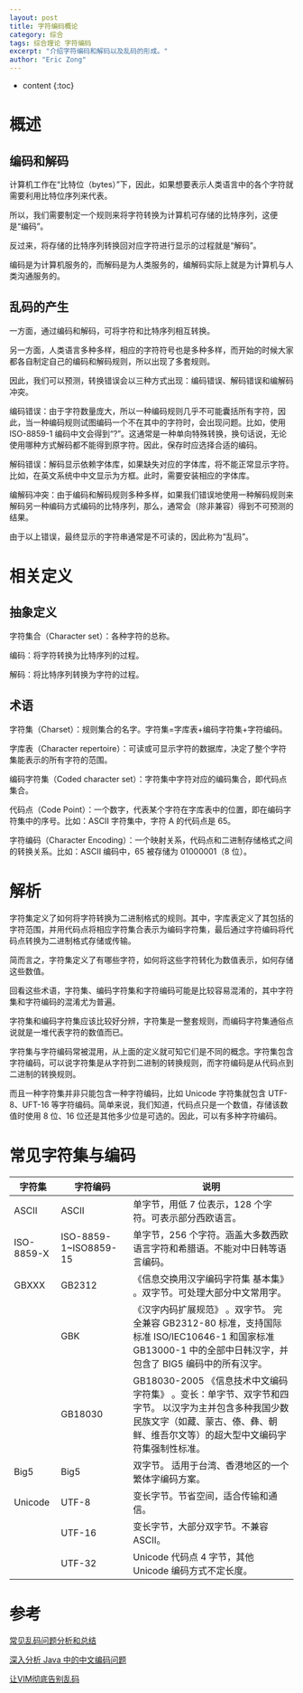 ```yaml
---
layout: post
title: 字符编码概论
category: 综合
tags: 综合理论 字符编码
excerpt: "介绍字符编码和解码以及乱码的形成。"
author: "Eric Zong"
---
```


* content
{:toc}

# 概述

## 编码和解码

计算机工作在“比特位（bytes）”下，因此，如果想要表示人类语言中的各个字符就需要利用比特位序列来代表。

所以，我们需要制定一个规则来将字符转换为计算机可存储的比特序列，这便是“编码”。

反过来，将存储的比特序列转换回对应字符进行显示的过程就是“解码”。

编码是为计算机服务的，而解码是为人类服务的，编解码实际上就是为计算机与人类沟通服务的。

## 乱码的产生

一方面，通过编码和解码，可将字符和比特序列相互转换。

另一方面，人类语言多种多样，相应的字符符号也是多种多样，而开始的时候大家都各自制定自己的编码和解码规则，所以出现了多套规则。

因此，我们可以预测，转换错误会以三种方式出现：编码错误、解码错误和编解码冲突。

编码错误：由于字符数量庞大，所以一种编码规则几乎不可能囊括所有字符，因此，当一种编码规则试图编码一个不在其中的字符时，会出现问题。比如，使用 ISO-8859-1 编码中文会得到“?”。这通常是一种单向特殊转换，换句话说，无论使用哪种方式解码都不能得到原字符。因此，保存时应选择合适的编码。

解码错误：解码显示依赖字体库，如果缺失对应的字体库，将不能正常显示字符。比如，在英文系统中中文显示为方框。此时，需要安装相应的字体库。

编解码冲突：由于编码和解码规则多种多样，如果我们错误地使用一种解码规则来解码另一种编码方式编码的比特序列，那么，通常会（除非兼容）得到不可预测的结果。

由于以上错误，最终显示的字符串通常是不可读的，因此称为“乱码”。

# 相关定义

## 抽象定义

字符集合（Character set）：各种字符的总称。

编码：将字符转换为比特序列的过程。

解码：将比特序列转换为字符的过程。

## 术语

字符集（Charset）：规则集合的名字。字符集=字库表+编码字符集+字符编码。

字库表（Character repertoire）：可读或可显示字符的数据库，决定了整个字符集能表示的所有字符的范围。

编码字符集（Coded character set）：字符集中字符对应的编码集合，即代码点集合。

代码点（Code Point）：一个数字，代表某个字符在字库表中的位置，即在编码字符集中的序号。比如：ASCII 字符集中，字符 A 的代码点是 65。

字符编码（Character Encoding）：一个映射关系，代码点和二进制存储格式之间的转换关系。比如：ASCII 编码中，65 被存储为 01000001（8 位）。

# 解析

字符集定义了如何将字符转换为二进制格式的规则。其中，字库表定义了其包括的字符范围，并用代码点将相应字符集合表示为编码字符集，最后通过字符编码将代码点转换为二进制格式存储或传输。

简而言之，字符集定义了有哪些字符，如何将这些字符转化为数值表示，如何存储这些数值。

回看这些术语，字符集、编码字符集和字符编码可能是比较容易混淆的，其中字符集和字符编码的混淆尤为普遍。

字符集和编码字符集应该比较好分辨，字符集是一整套规则，而编码字符集通俗点说就是一堆代表字符的数值而已。

字符集与字符编码常被混用，从上面的定义就可知它们是不同的概念。字符集包含字符编码，可以说字符集是从字符到二进制的转换规则，而字符编码是从代码点到二进制的转换规则。

而且一种字符集并非只能包含一种字符编码，比如 Unicode 字符集就包含 UTF-8、UFT-16 等字符编码。简单来说，我们知道，代码点只是一个数值，存储该数值时使用 8 位、16 位还是其他多少位是可选的。因此，可以有多种字符编码。

# 常见字符集与编码

| 字符集     | 字符编码              | 说明                                                         |
| ---------- | --------------------- | ------------------------------------------------------------ |
| ASCII      | ASCII                 | 单字节，用低 7 位表示，128 个字符。可表示部分西欧语言。      |
| ISO-8859-X | ISO-8859-1~ISO8859-15 | 单字节，256 个字符。涵盖大多数西欧语言字符和希腊语。不能对中日韩等语言编码。 |
| GBXXX      | GB2312                | 《信息交换用汉字编码字符集 基本集》 。双字节。可处理大部分中文常用字。 |
|            | GBK                   | 《汉字内码扩展规范》 。双字节。 完全兼容 GB2312-80 标准，支持国际标准 ISO/IEC10646-1 和国家标准 GB13000-1 中的全部中日韩汉字，并包含了 BIG5 编码中的所有汉字。 |
|            | GB18030               | GB18030-2005 《信息技术中文编码字符集》 。变长：单字节、双字节和四字节。 以汉字为主并包含多种我国少数民族文字（如藏、蒙古、傣、彝、朝鲜、维吾尔文等）的超大型中文编码字符集强制性标准。 |
| Big5       | Big5                  | 双字节。 适用于台湾、香港地区的一个繁体字编码方案。          |
| Unicode    | UTF-8                 | 变长字节。节省空间，适合传输和通信。                         |
|            | UTF-16                | 变长字节，大部分双字节。不兼容 ASCII。                       |
|            | UTF-32                | Unicode 代码点 4 字节，其他 Unicode 编码方式不定长度。       |

# 参考

[常见乱码问题分析和总结](https://www.ibm.com/developerworks/cn/java/analysis-and-summary-of-common-random-code-problems/index.html?cm_mmc=dwchina-_-homepage-_-social-_-qq)

[深入分析 Java 中的中文编码问题](https://www.ibm.com/developerworks/cn/java/j-lo-chinesecoding/index.html)

[让VIM彻底告别乱码](https://blog.csdn.net/smstong/article/details/51279810)